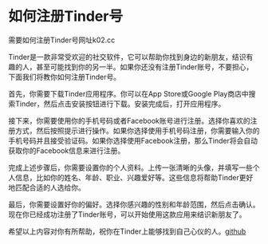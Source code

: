 # 如何注册Tinder号

需要如何注册Tinder号网址k02.cc

Tinder是一款非常受欢迎的社交软件，它可以帮助你找到身边的新朋友，结识有趣的人，甚至可能找到你的另一半。如果你还没有注册Tinder账号，不要担心，下面我们将教你如何注册Tinder号。

首先，你需要下载Tinder应用程序。你可以在App Store或Google Play商店中搜索Tinder，然后点击安装按钮进行下载。安装完成后，打开应用程序。

接下来，你需要使用你的手机号码或者Facebook账号进行注册。选择你喜欢的注册方式，然后按照提示进行操作。如果你选择使用手机号码注册，你需要输入你的手机号码并且接受验证码。如果你选择使用Facebook注册，那么Tinder将会自动获取你的Facebook信息来进行注册。

完成上述步骤后，你需要设置你的个人资料。上传一张清晰的头像，并填写一些个人信息，比如你的姓名、年龄、职业、兴趣爱好等。这些信息将帮助Tinder更好地匹配合适的人选给你。

最后，你需要设置好你的偏好。选择你感兴趣的性别和年龄范围，然后点击确认。现在你已经成功注册了Tinder账号，可以开始使用这款应用来结识新朋友了。

希望以上内容对你有所帮助，祝你在Tinder上能够找到自己心仪的人。[github](https://github.com)